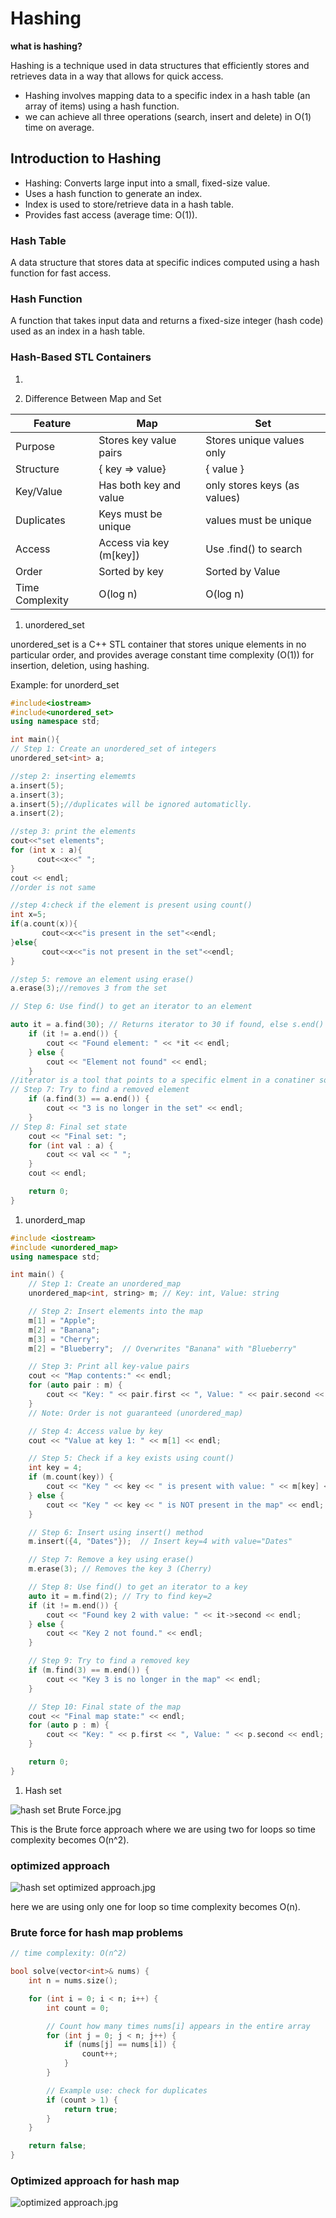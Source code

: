 # Hashing

**what is hashing?**

Hashing is a technique used in data structures that efficiently stores and retrieves data in a way that allows for quick access.

- Hashing involves mapping data to a specific index in a hash table (an array of items) using a hash function.
- we can achieve all three operations (search, insert and delete) in O(1) time on average.

## Introduction to Hashing

- Hashing: Converts large input into a small, fixed-size value.
- Uses a hash function to generate an index.
- Index is used to store/retrieve data in a hash table.
- Provides fast access (average time: O(1)).

### Hash Table

A data structure that stores data at specific indices computed using a hash function for fast access.

### Hash Function

A function that takes input data and returns a fixed-size integer (hash code) used as an index in a hash table.

### Hash-Based STL Containers

1. 

1. Difference Between Map and Set

| Feature | Map | Set |
| --- | --- | --- |
| Purpose | Stores key value pairs | Stores unique values only |
| Structure | { key ⇒ value} | { value } |
| Key/Value | Has both key and value | only stores keys (as values) |
| Duplicates | Keys must be unique | values must be unique |
| Access | Access via key (m[key]) | Use .find() to search |
| Order | Sorted by key | Sorted by Value |
| Time Complexity | O(log n) | O(log n) |
1. unordered_set

unordered_set is a C++ STL container that stores unique elements in no particular order, and provides average constant time complexity (O(1)) for insertion, deletion, using hashing.

Example: for unorderd_set

```cpp
#include<iostream>
#include<unordered_set>
using namespace std;

int main(){
// Step 1: Create an unordered_set of integers
unordered_set<int> a;

//step 2: inserting elememts
a.insert(5);
a.insert(3);
a.insert(5);//duplicates will be ignored automaticlly.
a.insert(2);

//step 3: print the elements
cout<<"set elements";
for (int x : a){
      cout<<x<<" ";
}
cout << endl;
//order is not same 

//step 4:check if the element is present using count()
int x=5;
if(a.count(x)){
       cout<<x<<"is present in the set"<<endl;
}else{
       cout<<x<<"is not present in the set"<<endl;
}

//step 5: remove an element using erase()
a.erase(3);//removes 3 from the set

// Step 6: Use find() to get an iterator to an element

auto it = a.find(30); // Returns iterator to 30 if found, else s.end()
    if (it != a.end()) {
        cout << "Found element: " << *it << endl;
    } else {
        cout << "Element not found" << endl;
    }
//iterator is a tool that points to a specific elment in a conatiner so you can access or modify it.
// Step 7: Try to find a removed element
    if (a.find(3) == a.end()) {
        cout << "3 is no longer in the set" << endl;
    }
// Step 8: Final set state
    cout << "Final set: ";
    for (int val : a) {
        cout << val << " ";
    }
    cout << endl;

    return 0;
}
```

1. unorderd_map

```cpp
#include <iostream>
#include <unordered_map>
using namespace std;

int main() {
    // Step 1: Create an unordered_map
    unordered_map<int, string> m; // Key: int, Value: string

    // Step 2: Insert elements into the map
    m[1] = "Apple";
    m[2] = "Banana";
    m[3] = "Cherry";
    m[2] = "Blueberry";  // Overwrites "Banana" with "Blueberry"

    // Step 3: Print all key-value pairs
    cout << "Map contents:" << endl;
    for (auto pair : m) {
        cout << "Key: " << pair.first << ", Value: " << pair.second << endl;
    }
    // Note: Order is not guaranteed (unordered_map)

    // Step 4: Access value by key
    cout << "Value at key 1: " << m[1] << endl;

    // Step 5: Check if a key exists using count()
    int key = 4;
    if (m.count(key)) {
        cout << "Key " << key << " is present with value: " << m[key] << endl;
    } else {
        cout << "Key " << key << " is NOT present in the map" << endl;
    }

    // Step 6: Insert using insert() method
    m.insert({4, "Dates"});  // Insert key=4 with value="Dates"

    // Step 7: Remove a key using erase()
    m.erase(3); // Removes the key 3 (Cherry)

    // Step 8: Use find() to get an iterator to a key
    auto it = m.find(2); // Try to find key=2
    if (it != m.end()) {
        cout << "Found key 2 with value: " << it->second << endl;
    } else {
        cout << "Key 2 not found." << endl;
    }

    // Step 9: Try to find a removed key
    if (m.find(3) == m.end()) {
        cout << "Key 3 is no longer in the map" << endl;
    }

    // Step 10: Final state of the map
    cout << "Final map state:" << endl;
    for (auto p : m) {
        cout << "Key: " << p.first << ", Value: " << p.second << endl;
    }

    return 0;
}
```

1. Hash set

![hash set Brute Force.jpg](37e02d44-02d4-465f-8876-e4c833a813a0.png)

This is the Brute force approach where we are using two for loops so time complexity becomes O(n^2). 

### optimized approach

![hash set optimized approach.jpg](hash_set_optimized_approach.jpg)

here we are using only one for loop so time complexity becomes O(n).

### Brute force for hash map problems

```cpp
// time complexity: O(n^2)

bool solve(vector<int>& nums) {
    int n = nums.size();

    for (int i = 0; i < n; i++) {
        int count = 0;

        // Count how many times nums[i] appears in the entire array
        for (int j = 0; j < n; j++) {
            if (nums[j] == nums[i]) {
                count++;
            }
        }

        // Example use: check for duplicates
        if (count > 1) {
            return true;
        }
    }

    return false;
}
```

### Optimized approach for hash map

![optimized approach.jpg](optimized_approach.jpg)